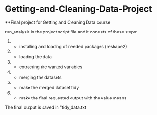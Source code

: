 # Getting-and-Cleaning-Data-Project
**Final project for Getting and Cleaning Data course

run_analysis is the project script file and it consists of these steps:

1. - installing and loading of needed packages (reshape2)
2. - loading the data
3. - extracting the wanted variables
4. - merging the datasets
5. - make the merged dataset tidy
6. - make the final requested output with the value means

The final output is saved in "tidy_data.txt
